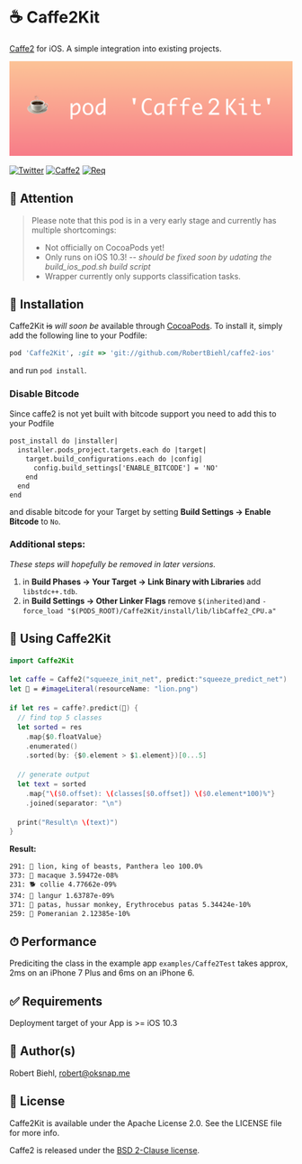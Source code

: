 # ☕️ Caffe2Kit
[Caffe2](https://github.com/caffe2/caffe2) for iOS.
A simple integration into existing projects.

![Caffe2Kit - Simple integration of Caffe2 on iOS.](https://github.com/RobertBiehl/caffe2-ios/blob/master/.github/cover.png)

[![Twitter](https://img.shields.io/badge/Twitter-robeffect-4099FF.svg?style=flat)](https://twitter.com/robeffect)
[![Caffe2](https://img.shields.io/badge/Dep-caffe2-green.svg)](https://caffe2.ai)
[![Req](https://img.shields.io/badge/Req-iOS_10.3-green.svg)](https://github.com/RobertBiehl/caffe2-ios)

## 🚨 Attention
> Please note that this pod is in a very early stage and currently has multiple shortcomings:
> * Not officially on CocoaPods yet!
> * Only runs on iOS 10.3! -- *should be fixed soon by udating the build_ios_pod.sh build script*
> * Wrapper currently only supports classification tasks.

## 📲 Installation

Caffe2Kit ~~is~~ *will soon be* available through [CocoaPods](http://cocoapods.org). To install
it, simply add the following line to your Podfile:

```ruby
pod 'Caffe2Kit', :git => 'git://github.com/RobertBiehl/caffe2-ios'
```

and run `pod install`.

### Disable Bitcode
Since caffe2 is not yet built with bitcode support you need to add this to your Podfile
```
post_install do |installer|
  installer.pods_project.targets.each do |target|
    target.build_configurations.each do |config|
      config.build_settings['ENABLE_BITCODE'] = 'NO'
    end
  end
end
```
and disable bitcode for your Target by setting **Build Settings -> Enable Bitcode** to `No`.

### Additional steps:
*These steps will hopefully be removed in later versions.*
1) in **Build Phases -> Your Target -> Link Binary with Libraries** add `libstdc++.tdb`.
2) in **Build Settings -> Other Linker Flags** remove `$(inherited)`and `-force_load "$(PODS_ROOT)/Caffe2Kit/install/lib/libCaffe2_CPU.a"`

## 🚀 Using Caffe2Kit

```swift
import Caffe2Kit

let caffe = Caffe2("squeeze_init_net", predict:"squeeze_predict_net")
let 🌅 = #imageLiteral(resourceName: "lion.png")
    
if let res = caffe?.predict(🌅) {
  // find top 5 classes
  let sorted = res
    .map{$0.floatValue}
    .enumerated()
    .sorted(by: {$0.element > $1.element})[0...5]
      
  // generate output
  let text = sorted
    .map{"\($0.offset): \(classes[$0.offset]) \($0.element*100)%"}
    .joined(separator: "\n")

  print("Result\n \(text)")
}
```

**Result:**

```
291: 🦁 lion, king of beasts, Panthera leo 100.0%
373: 🐒 macaque 3.59472e-08%
231: 🐕 collie 4.77662e-09%
374: 🐒 langur 1.63787e-09%
371: 🐒 patas, hussar monkey, Erythrocebus patas 5.34424e-10%
259: 🐶 Pomeranian 2.12385e-10%
```

## ⏱ Performance

Prediciting the class in the example app `examples/Caffe2Test` takes approx, 2ms on an iPhone 7 Plus and 6ms on an iPhone 6.

## ✅ Requirements

Deployment target of your App is >= iOS 10.3

## 🤖 Author(s)

Robert Biehl, robert@oksnap.me

## 📄 License

Caffe2Kit is available under the Apache License 2.0. See the LICENSE file for more info.

Caffe2 is released under the [BSD 2-Clause license](https://github.com/Yangqing/caffe2/blob/master/LICENSE).

